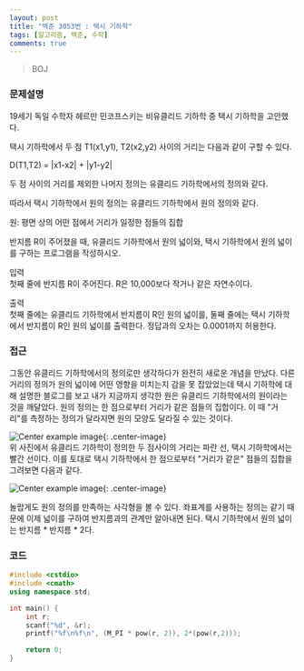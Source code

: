 ```yaml
---
layout: post
title: "백준 3053번 : 택시 기하학"
tags: [알고리즘, 백준, 수학]
comments: true
---
```


> BOJ  

### 문제설명  
19세기 독일 수학자 헤르만 민코프스키는 비유클리드 기하학 중 택시 기하학을 고안했다.  

택시 기하학에서 두 점 T1(x1,y1), T2(x2,y2) 사이의 거리는 다음과 같이 구할 수 있다.  

D(T1,T2) = |x1-x2| + |y1-y2|  

두 점 사이의 거리를 제외한 나머지 정의는 유클리드 기하학에서의 정의와 같다.  

따라서 택시 기하학에서 원의 정의는 유클리드 기하학에서 원의 정의와 같다.  

원: 평면 상의 어떤 점에서 거리가 일정한 점들의 집합  

반지름 R이 주어졌을 때, 유클리드 기하학에서 원의 넓이와, 택시 기하학에서 원의 넓이를 구하는 프로그램을 작성하시오.  

입력  
첫째 줄에 반지름 R이 주어진다. R은 10,000보다 작거나 같은 자연수이다.  

출력  
첫째 줄에는 유클리드 기하학에서 반지름이 R인 원의 넓이를, 둘째 줄에는 택시 기하학에서 반지름이 R인 원의 넓이를 출력한다. 정답과의 오차는 0.0001까지 허용한다.  

### 접근  
그동안 유클리드 기하학에서의 정의로만 생각하다가 완전히 새로운 개념을 만났다. 다른 거리의 정의가 원의 넓이에 어떤 영향을 미치는지 감을 못 잡았었는데 택시 기하학에 대해 설명한 블로그를 보고 내가 지금까지 생각한 원은 유클리드 기하학에서의 원이라는 것을 깨달았다. 원의 정의는 한 점으로부터 거리가 같은 점들의 집합이다. 이 때 "거리"를 측정하는 정의가 달라지면 원의 모양도 달라질 수 있는 것이다.  

![Center example image](https://user-images.githubusercontent.com/35067611/70117038-bb8ab280-16a7-11ea-9942-28d20f932927.png "Center"){: .center-image}  
위 사진에서 유클리드 기하학이 정의한 두 점사이의 거리는 파란 선, 택시 기하학에서는 빨간 선이다. 이를 토대로 택시 기하학에서 한 점으로부터 "거리가 같은" 점들의 집합을 그려보면 다음과 같다.  

![Center example image](https://user-images.githubusercontent.com/35067611/70117169-12908780-16a8-11ea-8aa8-936b5b07ff38.png "Center"){: .center-image}  

놀랍게도 원의 정의를 만족하는 사각형을 볼 수 있다. 좌표계를 사용하는 정의는 같기 때문에 이제 넓이를 구하여 반지름과의 관계만 알아내면 된다. 택시 기하학에서 원의 넓이는 반지름 * 반지름 * 2다.  

### 코드  
~~~c++
#include <cstdio>
#include <cmath>
using namespace std;

int main() {
    int r;
    scanf("%d", &r);
    printf("%f\n%f\n", (M_PI * pow(r, 2)), 2*(pow(r,2)));

    return 0;
}
~~~
